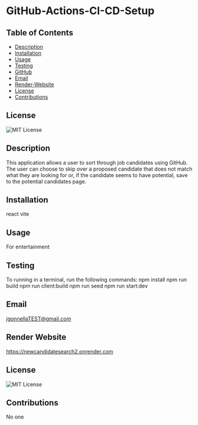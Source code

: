 # GitHub-Actions-CI-CD-Setup

## Table of Contents
- [Description](#description)
- [Installation](#installation)
- [Usage](#usage)
- [Testing](#testing)
- [GitHub](#github)
- [Email](#email)
- [Render-Website](#render-website)
- [License](#license)
- [Contributions](#contributions)

## License
![MIT License](https://img.shields.io/badge/License-MIT-yellow.svg)

## Description
This application allows a user to sort through job candidates using GitHub. The user can choose to skip over a proposed candidate that does not match what they are looking for or, if the candidate seems to have potential, save to the potential candidates page.

## Installation
react
vite

## Usage
For entertainment

## Testing
To running in a terminal, run the following commands:
npm install
npm run build
npm run client:build
npm run seed
npm run start:dev

## Email
jgonnellaTEST@gmail.com

## Render Website
https://newcandidatesearch2.onrender.com

## License
![MIT License](https://img.shields.io/badge/License-MIT-yellow.svg)

## Contributions
No one